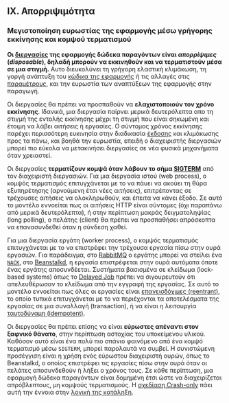 ## IX. Απορριψιμότητα

### Μεγιστοποίηση ευρωστίας της εφαρμογής μέσω γρήγορης εκκίνησης και κομψού τερματισμού

**Οι [διεργασίες](./processes) της εφαρμογής δώδεκα παραγόντων είναι *απορρίψιμες* (*disposable*), δηλαδή μπορούν να εκκινηθούν και να τερματιστούν μέσα σε μια στιγμή.**  Αυτο διευκολύνει τη γρήγορη ελαστική κλιμάκωση, τη γοργή ανάπτυξη του [κώδικα της εφαρμογής](./codebase) ή τις αλλαγές στις [παραμέτρους](./config), και την ευρωστία των αναπτύξεων της εφαρμογής στην παραγωγή.

Οι διεργασίες θα πρέπει να προσπαθούν να **ελαχιστοποιούν τον χρόνο εκκίνησης**.  Ιδανικά, μια διεργασία παίρνει μερικά δευτερόλεπτα απο τη στιγμή της εντολής εκκίνησης μέχρι τη στιγμή που είναι σηκωμένη και έτοιμη να λάβει αιτήσεις ή εργασίες.  Ο σύντομος χρόνος εκκίνησης παρέχει περισσότερη ευκινησία στην διαδικασία [έκδοσης](./build-release-run) και κλιμάκωσης προς τα πάνω, και βοηθά την ευρωστία, επειδή ο διαχειριστής διεργασιών μπορεί πιο εύκολα να μετακινήσει διεργασίες σε νέα φυσικά μηχανήματα όταν χρειαστεί.

Οι διεργασίες **τερματίζουν κομψά όταν λάβουν το σήμα [SIGTERM](http://en.wikipedia.org/wiki/SIGTERM)** από τον διαχειριστή διεργασιών.  Για μια διεργασία ιστού (web process), ο κομψός τερματισμός επιτυγχάνεται με το να πάυει να ακούει τη θύρα εξυπηρέτησης (αρνούμενη έτσι νέες αιτήσεις), επιτρέποντας σε τρέχουσες αιτήσεις να ολοκληρωθούν, και έπειτα να κάνει έξοδο.  Σε αυτό το μοντέλο εννοείται πως οι αιτήσεις HTTP είναι σύντομες (όχι παραπάνω από μερικά δευτερόλεπτα), ή στην περίπτωση μακράς δειγματοληψίας (long polling), ο πελάτης (client) θα πρέπει να προσπαθήσει απρόσκοπτα να επανασυνδεθεί όταν η σύνδεση χαθεί.

Για μια διεργασία εργάτη (worker process), ο κομψός τερματισμός επιτυγχάνεται με το να επιστρέφει την τρέχουσα εργασία πίσω στην ουρά εργασιών.  Για παράδειγμα, στο [RabbitMQ](http://www.rabbitmq.com/) ο εργάτης μπορεί να στείλει ένα [`NACK`](http://www.rabbitmq.com/amqp-0-9-1-quickref.html#basic.nack), στο [Beanstalkd](https://beanstalkd.github.io), η εργασία επιστρέφεται στην ουρά αυτόματα όποτε ένας εργάτης αποσυνδέεται.  Συστήματα βασισμένα σε κλείδωμα (lock-based systems) όπως το [Delayed Job](https://github.com/collectiveidea/delayed_job#readme) πρέπει να σιγουρευτούν ότι απελευθέρωσαν το κλείδωμα από την εγγραφή της εργασίας.  Σε αυτό το μοντέλο εννοείται πως όλες οι εργασίες είναι [επανεισδόχιμες (reentrant)](http://en.wikipedia.org/wiki/Reentrant_%28subroutine%29), το οποίο τυπικά επιτυγχάνεται με το να περιέχονται τα αποτελέσματα της εργασίας σε μια συναλλαγή (transaction), ή να είναι η λειτουργία [ταυτοδύναμη (idempotent)](http://en.wikipedia.org/wiki/Idempotence).

Οι διεργασίες θα πρέπει επίσης να είναι **εύρωστες απέναντι στον ξαφνικό θάνατο**, στην περίπτωση αστοχίας του υποκείμενου υλικού.  Καθόσον αυτό είναι ένα πολύ πιο σπάνιο φαινόμενο από ένα κομψό τερματισμό μέσω `SIGTERM`, μπορεί παρολαυτά να συμβεί.  Η συνιστώμενη προσέγγιση είναι η χρήση ενός εύρωστου διαχειριστή ουρών, όπως το Beanstalkd, ο οποίος επιστρέφει τις εργασίες πίσω στην ουρά όταν οι πελάτες αποσυνδεθούν ή λήξει ο χρόνος τους.  Σε κάθε περίπτωση, μια εφαρμογή δώδεκα παραγόντων είναι δομημένη έτσι ώστε να διαχειρίζεται απρόβλεπτους, μη κομψούς τερματισμούς.  Η [σχεδίαση Crash-only](http://lwn.net/Articles/191059/) πάει αυτή την έννοια στην [λογική της κατάληξη](http://docs.couchdb.org/en/latest/intro/overview.html).



